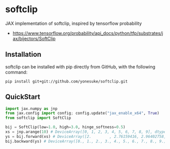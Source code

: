 # softclip
JAX implementation of softclip, inspired by tensorflow probability
- https://www.tensorflow.org/probability/api_docs/python/tfp/substrates/jax/bijectors/SoftClip

## Installation
softclip can be installed with pip directly from GitHub, with the following command:
```
pip install git+git://github.com/yonesuke/softclip.git
```

## QuickStart
```python
import jax.numpy as jnp
from jax.config import config; config.update("jax_enable_x64", True)
from softclip import SoftClip

bij = SoftClip(low=1.0, high=3.0, hinge_softness=0.5)
xs = jnp.arange(10) # DeviceArray([0, 1, 2, 3, 4, 5, 6, 7, 8, 9], dtype=int64)
ys = bij.forward(xs) # DeviceArray([2.        , 2.76159416, 2.96402758, 2.99505475, 2.9993293 , 2.9999092 , 2.99998771, 2.99999834, 2.99999977, 2.99999997],            dtype=float64)
bij.backward(ys) # DeviceArray([0., 1., 2., 3., 4., 5., 6., 7., 8., 9.], dtype=float64)
```
